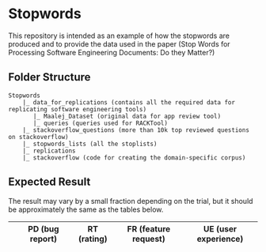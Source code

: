 # Stopwords
This repository is intended as an example of how the stopwords are produced and to provide the data used in the paper (Stop Words for Processing Software Engineering Documents: Do they   Matter?)

## Folder Structure
```
Stopwords
    |_ data_for_replications (contains all the required data for replicating software engineering tools)
       |_ Maalej_Dataset (original data for app review tool)
       |_ queries (queries used for RACKTool)
    |_ stackoverflow_questions (more than 10k top reviewed questions on stackoverflow)
    |_ stopwords_lists (all the stoplists)
    |_ replications
    |_ stackoverflow (code for creating the domain-specific corpus)
```
## Expected Result
The result may vary by a small fraction depending on the trial, but it should be approximately the same as the tables below.

|              	|    **PD (bug report)** 	|       **RT (rating)**     |     **FR (feature request)**     |     **UE (user experience)**     |
|:----------:	|:---------------:	|:---------------:  |:---------------:	|:---------------:	|
